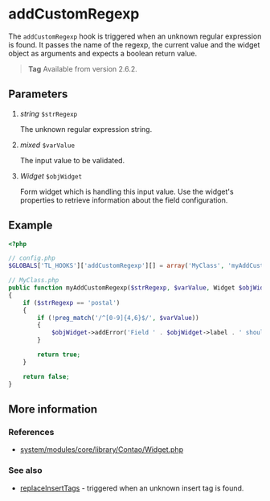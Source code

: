 # addCustomRegexp

The `addCustomRegexp` hook is triggered when an unknown regular expression is
found. It passes the name of the regexp, the current value and the widget object
as arguments and expects a boolean return value.

> **Tag** Available from version 2.6.2.


## Parameters

1. *string* `$strRegexp`

    The unknown regular expression string.

2. *mixed* `$varValue`

    The input value to be validated.

3. *Widget* `$objWidget`

    Form widget which is handling this input value.
    Use the widget's properties to retrieve information about the field configuration.


## Example

```php
<?php

// config.php
$GLOBALS['TL_HOOKS']['addCustomRegexp'][] = array('MyClass', 'myAddCustomRegexp');

// MyClass.php
public function myAddCustomRegexp($strRegexp, $varValue, Widget $objWidget)
{
    if ($strRegexp == 'postal')
    {
        if (!preg_match('/^[0-9]{4,6}$/', $varValue))
        {
            $objWidget->addError('Field ' . $objWidget->label . ' should be a postal code.');
        }

        return true;
    }

    return false;
}
```


## More information


### References

- [system/modules/core/library/Contao/Widget.php](https://github.com/contao/core/blob/3.5.0/system/modules/core/library/Contao/Widget.php#L1119-L1132)


### See also

- [replaceInsertTags](replaceInsertTags.md) - triggered when an unknown insert tag is found.

